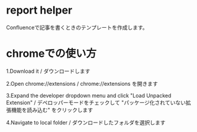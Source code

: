 # report helper
Confluenceで記事を書くときのテンプレートを作成します。

# chromeでの使い方
1.Download it / ダウンロードします

2.Open chrome://extensions / chrome://extensions を開きます

3.Expand the developer dropdown menu and click "Load Unpacked Extension" / デペロッパーモードをチェックして "パッケージ化されていない拡張機能を読み込む" をクリックします

4.Navigate to local folder / ダウンロードしたフォルダを選択します